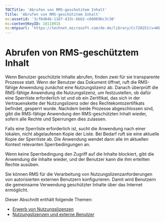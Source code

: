 ```yaml
---
TOCTitle: 'Abrufen von RMS-geschütztem Inhalt'
Title: 'Abrufen von RMS-geschütztem Inhalt'
ms:assetid: '3cf6d64b-1187-433c-bbb2-c68069bc3c30'
ms:contentKeyID: 18118915
ms:mtpsurl: 'https://technet.microsoft.com/de-de/library/Cc720251(v=WS.10)'
---
```


Abrufen von RMS-geschütztem Inhalt
==================================

Wenn Benutzer geschützte Inhalte abrufen, finden zwei für sie transparente Prozesse statt. Wenn der Benutzer das Dokument öffnet, ruft die RMS-fähige Anwendung zunächst eine Nutzungslizenz ab. Danach überprüft die RMS-fähige Anwendung die Nutzungslizenz, um festzustellen, ob dafür eine Sperrliste erforderlich ist und ob ein Zertifikat, das sich in der Vertrauenskette der Nutzungslizenz oder des Rechtekontozertifikats befindet, gesperrt wurde. Nachdem beide Prozesse abgeschlossen sind, gibt die RMS-fähige Anwendung den RMS-geschützten Inhalt wieder, sofern alle Rechte und Sperrungen dies zulassen.

Falls eine Sperrliste erforderlich ist, sucht die Anwendung nach einer lokalen, nicht abgelaufenen Kopie der Liste. Bei Bedarf ruft sie eine aktuelle Kopie der Sperrliste ab. Die Anwendung wendet dann alle im aktuellen Kontext relevanten Sperrbedingungen an.

Wenn keine Sperrbedingung den Zugriff auf die Inhalte blockiert, gibt die Anwendung die Inhalte wieder, und der Benutzer kann die ihm erteilten Rechte ausüben.

Sie können RMS für die Verarbeitung von Nutzungslizenzanforderungen von autorisierten externen Benutzern konfigurieren. Damit wird Benutzern die gemeinsame Verwendung geschützter Inhalte über das Internet ermöglicht.

Dieser Abschnitt enthält folgende Themen:

-   [Erwerb von Nutzungslizenzen](https://technet.microsoft.com/0b6cde34-418a-4dee-9d27-b65b93b535ac)
-   [Nutzungslizenzen und externe Benutzer](https://technet.microsoft.com/02db9bda-180e-438f-863d-26252083a471)